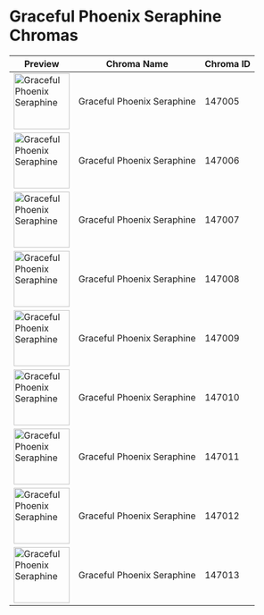 # Graceful Phoenix Seraphine Chromas

| Preview | Chroma Name | Chroma ID |
|---|---|---|
| <img src='https://raw.communitydragon.org/latest/plugins/rcp-be-lol-game-data/global/default/v1/champion-chroma-images/147/147005.png' alt='Graceful Phoenix Seraphine' width='100'> | Graceful Phoenix Seraphine | 147005 |
| <img src='https://raw.communitydragon.org/latest/plugins/rcp-be-lol-game-data/global/default/v1/champion-chroma-images/147/147006.png' alt='Graceful Phoenix Seraphine' width='100'> | Graceful Phoenix Seraphine | 147006 |
| <img src='https://raw.communitydragon.org/latest/plugins/rcp-be-lol-game-data/global/default/v1/champion-chroma-images/147/147007.png' alt='Graceful Phoenix Seraphine' width='100'> | Graceful Phoenix Seraphine | 147007 |
| <img src='https://raw.communitydragon.org/latest/plugins/rcp-be-lol-game-data/global/default/v1/champion-chroma-images/147/147008.png' alt='Graceful Phoenix Seraphine' width='100'> | Graceful Phoenix Seraphine | 147008 |
| <img src='https://raw.communitydragon.org/latest/plugins/rcp-be-lol-game-data/global/default/v1/champion-chroma-images/147/147009.png' alt='Graceful Phoenix Seraphine' width='100'> | Graceful Phoenix Seraphine | 147009 |
| <img src='https://raw.communitydragon.org/latest/plugins/rcp-be-lol-game-data/global/default/v1/champion-chroma-images/147/147010.png' alt='Graceful Phoenix Seraphine' width='100'> | Graceful Phoenix Seraphine | 147010 |
| <img src='https://raw.communitydragon.org/latest/plugins/rcp-be-lol-game-data/global/default/v1/champion-chroma-images/147/147011.png' alt='Graceful Phoenix Seraphine' width='100'> | Graceful Phoenix Seraphine | 147011 |
| <img src='https://raw.communitydragon.org/latest/plugins/rcp-be-lol-game-data/global/default/v1/champion-chroma-images/147/147012.png' alt='Graceful Phoenix Seraphine' width='100'> | Graceful Phoenix Seraphine | 147012 |
| <img src='https://raw.communitydragon.org/latest/plugins/rcp-be-lol-game-data/global/default/v1/champion-chroma-images/147/147013.png' alt='Graceful Phoenix Seraphine' width='100'> | Graceful Phoenix Seraphine | 147013 |

